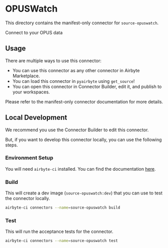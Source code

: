 # OPUSWatch
This directory contains the manifest-only connector for `source-opuswatch`.

Connect to your OPUS data

## Usage
There are multiple ways to use this connector:
- You can use this connector as any other connector in Airbyte Marketplace.
- You can load this connector in `pyairbyte` using `get_source`!
- You can open this connector in Connector Builder, edit it, and publish to your workspaces.

Please refer to the manifest-only connector documentation for more details.

## Local Development
We recommend you use the Connector Builder to edit this connector.

But, if you want to develop this connector locally, you can use the following steps.

### Environment Setup
You will need `airbyte-ci` installed. You can find the documentation [here](airbyte-ci).

### Build
This will create a dev image (`source-opuswatch:dev`) that you can use to test the connector locally.
```bash
airbyte-ci connectors --name=source-opuswatch build
```

### Test
This will run the acceptance tests for the connector.
```bash
airbyte-ci connectors --name=source-opuswatch test
```

